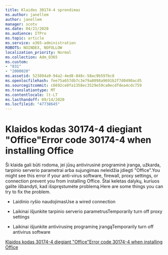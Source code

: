 ```yaml
---
title: Klaidos 30174-4 sprendimas
ms.author: janellem
author: janellem
manager: scotv
ms.date: 04/21/2020
ms.audience: ITPro
ms.topic: article
ms.service: o365-administration
ROBOTS: NOINDEX, NOFOLLOW
localization_priority: Normal
ms.collection: Adm_O365
ms.custom:
- "831"
- "2000020"
ms.assetid: 523894a9-94a2-4ed8-848c-58ac9b597bc8
ms.openlocfilehash: fee75a657db7c3e79a8098a9691b2f7d0490acd5
ms.sourcegitcommit: c6692ce0fa1358ec3529e59ca0ecdfdea4cdc759
ms.translationtype: MT
ms.contentlocale: lt-LT
ms.lasthandoff: 09/14/2020
ms.locfileid: "47738645"
---
```

# <a name="error-code-30174-4-when-installing-office"></a><span data-ttu-id="3b5be-102">Klaidos kodas 30174-4 diegiant "Office"</span><span class="sxs-lookup"><span data-stu-id="3b5be-102">Error code 30174-4 when installing Office</span></span>

<span data-ttu-id="3b5be-103">Ši klaida gali būti rodoma, jei jūsų antivirusinė programinė įranga, užkarda, tarpinio serverio parametrai arba sujungimas neleidžia įdiegti "Office".</span><span class="sxs-lookup"><span data-stu-id="3b5be-103">You might see this error if your anti-virus software, firewall, proxy settings, or connection prevent you from installing Office.</span></span> <span data-ttu-id="3b5be-104">Štai keletas dalykų, kuriuos galite išbandyti, kad išspręstumėte problemą.</span><span class="sxs-lookup"><span data-stu-id="3b5be-104">Here are some things you can try to fix the problem.</span></span>
  
- <span data-ttu-id="3b5be-105">Laidinio ryšio naudojimas</span><span class="sxs-lookup"><span data-stu-id="3b5be-105">Use a wired connection</span></span>

- <span data-ttu-id="3b5be-106">Laikinai išjunkite tarpinio serverio parametrus</span><span class="sxs-lookup"><span data-stu-id="3b5be-106">Temporarily turn off proxy settings</span></span>

- <span data-ttu-id="3b5be-107">Laikinai išjunkite antivirusinę programinę įrangą</span><span class="sxs-lookup"><span data-stu-id="3b5be-107">Temporarily turn off antivirus software</span></span>

[<span data-ttu-id="3b5be-108">Klaidos kodas 30174-4 diegiant "Office"</span><span class="sxs-lookup"><span data-stu-id="3b5be-108">Error code 30174-4 when installing Office</span></span>](https://support.office.com/article/5d5551db-266f-47b3-93fc-d51c2e8f4c0b?wt.mc_id=Alchemy_ClientDIA)
  